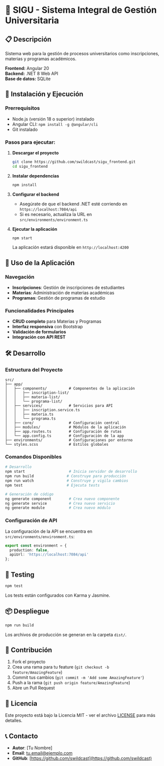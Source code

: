 # 🏫 SIGU - Sistema Integral de Gestión Universitaria

## 📋 Descripción
Sistema web para la gestión de procesos universitarios como inscripciones, materias y programas académicos.

**Frontend:** Angular 20  
**Backend:** .NET 8 Web API  
**Base de datos:** SQLite

## 🚀 Instalación y Ejecución

### Prerrequisitos
- Node.js (versión 18 o superior) instalado
- Angular CLI: `npm install -g @angular/cli`
- Git instalado

### Pasos para ejecutar:

1. **Descargar el proyecto**
   ```bash
   git clone https://github.com/swildcast/sigu_frontend.git
   cd sigu_frontend
   ```

2. **Instalar dependencias**
   ```bash
   npm install
   ```

3. **Configurar el backend**
   - Asegúrate de que el backend .NET esté corriendo en `https://localhost:7084/api`
   - Si es necesario, actualiza la URL en `src/environments/environment.ts`

4. **Ejecutar la aplicación**
   ```bash
   npm start
   ```
   La aplicación estará disponible en `http://localhost:4200`

## 📖 Uso de la Aplicación

### Navegación
- **Inscripciones**: Gestión de inscripciones de estudiantes
- **Materias**: Administración de materias académicas
- **Programas**: Gestión de programas de estudio

### Funcionalidades Principales
- **CRUD completo** para Materias y Programas
- **Interfaz responsiva** con Bootstrap
- **Validación de formularios**
- **Integración con API REST**

## 🛠️ Desarrollo

### Estructura del Proyecto
```
src/
├── app/
│   ├── components/          # Componentes de la aplicación
│   │   ├── inscription-list/
│   │   ├── materia-list/
│   │   └── programa-list/
│   ├── services/            # Servicios para API
│   │   ├── inscription.service.ts
│   │   ├── materia.ts
│   │   └── programa.ts
│   ├── core/                # Configuración central
│   ├── modules/             # Módulos de la aplicación
│   ├── app.routes.ts        # Configuración de rutas
│   └── app.config.ts        # Configuración de la app
├── environments/            # Configuraciones por entorno
└── styles.scss              # Estilos globales
```

### Comandos Disponibles
```bash
# Desarrollo
npm start                    # Inicia servidor de desarrollo
npm run build               # Construye para producción
npm run watch               # Construye y vigila cambios
npm test                    # Ejecuta tests

# Generación de código
ng generate component        # Crea nuevo componente
ng generate service          # Crea nuevo servicio
ng generate module           # Crea nuevo módulo
```

### Configuración de API
La configuración de la API se encuentra en `src/environments/environment.ts`:
```typescript
export const environment = {
  production: false,
  apiUrl: 'https://localhost:7084/api'
};
```

## 🧪 Testing
```bash
npm test
```
Los tests están configurados con Karma y Jasmine.

## 📦 Despliegue
```bash
npm run build
```
Los archivos de producción se generan en la carpeta `dist/`.

## 🤝 Contribución
1. Fork el proyecto
2. Crea una rama para tu feature (`git checkout -b feature/AmazingFeature`)
3. Commit tus cambios (`git commit -m 'Add some AmazingFeature'`)
4. Push a la rama (`git push origin feature/AmazingFeature`)
5. Abre un Pull Request

## 📄 Licencia
Este proyecto está bajo la Licencia MIT - ver el archivo [LICENSE](LICENSE) para más detalles.

## 📞 Contacto
- **Autor**: [Tu Nombre]
- **Email**: tu.email@ejemplo.com
- **GitHub**: [https://github.com/swildcast](https://github.com/swildcast)
